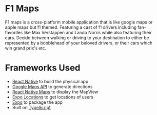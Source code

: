 # F1 Maps
F1 maps is a cross-platform mobile application that is like google maps or apple maps but f1 themed. Featuring a cast of f1 drivers including fan-favorites like Max Verstappen and Lando Norris
while also featuring their cars. Decide between walking or driving to your destination to either be represented by a bobblehead of your beloved drivers, or their cars which win grand prix's etc.

# Frameworks Used
- [React Native](https://reactnative.dev/) to build the physical app
- [Google Maps API](https://developers.google.com/maps) to generate directions
- [React Native Maps](https://github.com/react-native-maps/react-native-maps) to display the MapView
- [Expo Locations](https://docs.expo.dev/versions/latest/sdk/location/) to get locations of users
- [Expo](https://expo.dev/) to package the app
- Built on [TypeScript](https://www.typescriptlang.org/)
